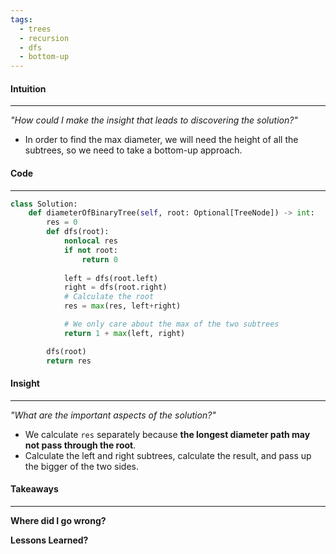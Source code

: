 ```yaml
---
tags:
  - trees
  - recursion
  - dfs
  - bottom-up
---
```

 #### Intuition
---
_"How could I make the insight that leads to discovering the solution?"_
- In order to find the max diameter, we will need the height of all the subtrees, so we need to take a bottom-up approach.

#### Code
---

```python
class Solution:
    def diameterOfBinaryTree(self, root: Optional[TreeNode]) -> int:
        res = 0
        def dfs(root):
            nonlocal res
            if not root: 
	            return 0
	        
            left = dfs(root.left)
            right = dfs(root.right)
            # Calculate the root
            res = max(res, left+right)

			# We only care about the max of the two subtrees
            return 1 + max(left, right)

        dfs(root)
        return res
```

#### Insight  
---
_"What are the important aspects of the solution?"_
- We calculate `res` separately because **the longest diameter path may not pass through the root**.
- Calculate the left and right subtrees, calculate the result, and pass up the bigger of the two sides.

#### Takeaways
---
**Where did I go wrong?**

**Lessons Learned?**